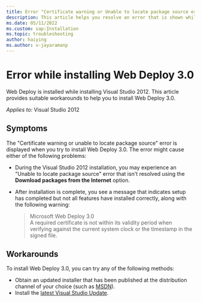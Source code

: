 ```yaml
---
title: Error "Certificate warning or Unable to locate package source error"
description: This article helps you resolve an error that is shown while installing Web Deploy 3.0.
ms.date: 05/11/2022
ms.custom: sap:Installation
ms.topic: troubleshooting
author: haiying
ms.author: v-jayaramanp
---
```


# Error while installing Web Deploy 3.0

Web Deploy is installed while installing Visual Studio 2012. This article provides suitable workarounds to help you to install Web Deploy 3.0.

_Applies to:_&nbsp;Visual Studio 2012

## Symptoms

The "Certificate warning or unable to locate package source" error is displayed when you try to install Web Deploy 3.0. The error might cause either of the following problems:

- During the Visual Studio 2012 installation, you may experience an "Unable to locate package source" error that isn't resolved using the **Download packages from the Internet** option.
- After installation is complete, you see a message that indicates setup has completed but not all features have installed correctly, along with the following warning:

    > Microsoft Web Deploy 3.0  
    > A required certificate is not within its validity period when verifying against the current system clock or the timestamp in the signed file.

## Workarounds

To install Web Deploy 3.0, you can try any of the following methods:

- Obtain an updated installer that has been published at the distribution channel of your choice (such as [MSDN](https://msdn.microsoft.com/subscriptions/securedownloads)).
- Install the [latest Visual Studio Update](https://visualstudio.microsoft.com/).